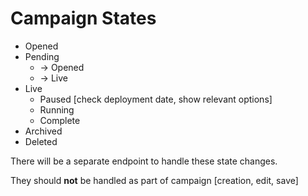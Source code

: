 # Campaign States

- Opened
- Pending
    - <Rejected> -> Opened
    - <Approved> -> Live
- Live
    - Paused [check deployment date, show relevant options]
    - Running
    - Complete
- Archived
- Deleted


There will be a separate endpoint to handle these state changes.

They should **not** be handled as part of campaign [creation, edit, save]
